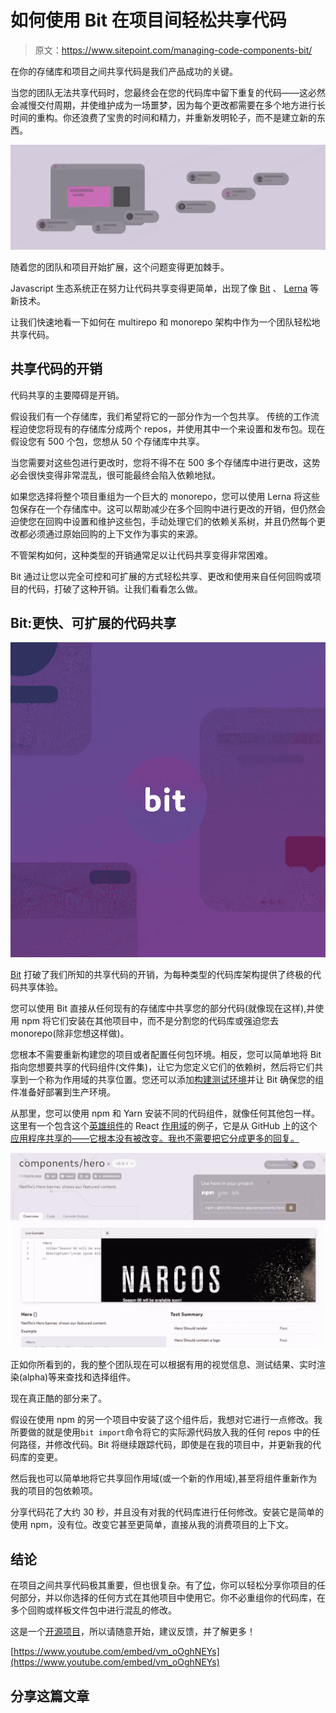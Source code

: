 # 如何使用 Bit 在项目间轻松共享代码

> 原文：<https://www.sitepoint.com/managing-code-components-bit/>

在你的存储库和项目之间共享代码是我们产品成功的关键。

当您的团队无法共享代码时，您最终会在您的代码库中留下重复的代码——这必然会减慢交付周期，并使维护成为一场噩梦，因为每个更改都需要在多个地方进行长时间的重构。你还浪费了宝贵的时间和精力，并重新发明轮子，而不是建立新的东西。

![Share code between projects with Bit](img/b8a8e25165b67481e7100ff41f58e2c3.png)

随着您的团队和项目开始扩展，这个问题变得更加棘手。

Javascript 生态系统正在努力让代码共享变得更简单，出现了像 [Bit](https://bitsrc.io) 、 [Lerna](https://github.com/lerna/lerna) 等新技术。

让我们快速地看一下如何在 multirepo 和 monorepo 架构中作为一个团队轻松地共享代码。

## 共享代码的开销

代码共享的主要障碍是开销。

假设我们有一个存储库，我们希望将它的一部分作为一个包共享。
传统的工作流程迫使您将现有的存储库分成两个 repos，并使用其中一个来设置和发布包。现在假设您有 500 个包，您想从 50 个存储库中共享。

当您需要对这些包进行更改时，您将不得不在 500 多个存储库中进行更改，这势必会很快变得非常混乱，很可能最终会陷入依赖地狱。

如果您选择将整个项目重组为一个巨大的 monorepo，您可以使用 Lerna 将这些包保存在一个存储库中。这可以帮助减少在多个回购中进行更改的开销，但仍然会迫使您在回购中设置和维护这些包，手动处理它们的依赖关系树，并且仍然每个更改都必须通过原始回购的上下文作为事实的来源。

不管架构如何，这种类型的开销通常足以让代码共享变得非常困难。

Bit 通过让您以完全可控和可扩展的方式轻松共享、更改和使用来自任何回购或项目的代码，打破了这种开销。让我们看看怎么做。

## Bit:更快、可扩展的代码共享

![Bit - the fastest way to share code](img/e8d130aec049c4d1b7c3b687655ea699.png)

[Bit](https://bitsrc.io) 打破了我们所知的共享代码的开销，为每种类型的代码库架构提供了终极的代码共享体验。

您可以使用 Bit 直接从任何现有的存储库中共享您的部分代码(就像现在这样),并使用 npm 将它们安装在其他项目中，而不是分割您的代码库或强迫您去 monorepo(除非您想这样做)。

您根本不需要重新构建您的项目或者配置任何包环境。相反，您可以简单地将 Bit 指向您想要共享的代码组件(文件集)，让它为您定义它们的依赖树，然后将它们共享到一个称为作用域的共享位置。您还可以添加[构建测试环境](https://docs.bitsrc.io/docs/building-components.html)并让 Bit 确保您的组件准备好部署到生产环境。

从那里，您可以使用 npm 和 Yarn 安装不同的代码组件，就像任何其他包一样。
这里有一个包含这个[英雄组件](https://bitsrc.io/bit/movie-app/components/hero)的 React [作用域](https://bitsrc.io/bit/movie-app)的例子，它是从 GitHub 上的这个[应用程序共享的——它根本没有被改变。我也不需要把它分成更多的回复。](https://github.com/itaymendel/movie-app)

![Bit - the fastest way to share code](img/cdc4f46022568611135016d39f6f8734.png)

正如你所看到的，我的整个团队现在可以根据有用的视觉信息、测试结果、实时渲染(alpha)等来查找和选择组件。

现在真正酷的部分来了。

假设在使用 npm 的另一个项目中安装了这个组件后，我想对它进行一点修改。我所要做的就是使用`bit import`命令将它的实际源代码放入我的任何 repos 中的任何路径，并修改代码。Bit 将继续跟踪代码，即使是在我的项目中，并更新我的代码库的变更。

然后我也可以简单地将它共享回作用域(或一个新的作用域),甚至将组件重新作为我的项目的包依赖项。

分享代码花了大约 30 秒，并且没有对我的代码库进行任何修改。安装它是简单的使用 npm，没有位。改变它甚至更简单，直接从我的消费项目的上下文。

## 结论

在项目之间共享代码极其重要，但也很复杂。有了[位](https://bitsrc.io)，你可以轻松分享你项目的任何部分，并以你选择的任何方式在其他项目中使用它。你不必重组你的代码库，在多个回购或样板文件包中进行混乱的修改。

这是一个[开源项目](https://github.com/teambit/bit)，所以请随意开始，建议反馈，并了解更多！

[https://www.youtube.com/embed/vm_oOghNEYs](https://www.youtube.com/embed/vm_oOghNEYs)

## 分享这篇文章
